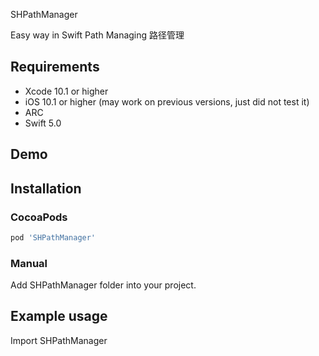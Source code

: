 SHPathManager

Easy way in Swift Path Managing
路径管理



## Requirements
* Xcode 10.1 or higher
* iOS 10.1 or higher (may work on previous versions, just did not test it)
* ARC
* Swift 5.0

## Demo



## Installation

### CocoaPods

``` ruby
pod 'SHPathManager'
```

### Manual

Add SHPathManager folder into your project.

## Example usage
Import SHPathManager


